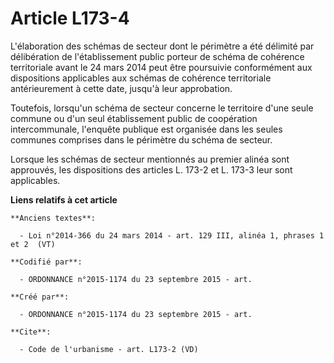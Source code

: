 # Article L173-4

L'élaboration des schémas de secteur dont le périmètre a été délimité par délibération de l'établissement public porteur de
schéma de cohérence territoriale avant le 24 mars 2014 peut être poursuivie conformément aux dispositions applicables aux
schémas de cohérence territoriale antérieurement à cette date, jusqu'à leur approbation. 

Toutefois, lorsqu'un schéma de secteur concerne le territoire d'une seule commune ou d'un seul établissement public de
coopération intercommunale, l'enquête publique est organisée dans les seules communes comprises dans le périmètre du schéma
de secteur. 

Lorsque les schémas de secteur mentionnés au premier alinéa sont approuvés, les dispositions des articles L. 173-2 et L.
173-3 leur sont applicables.

**Liens relatifs à cet article**

	**Anciens textes**:

	  - Loi n°2014-366 du 24 mars 2014 - art. 129 III, alinéa 1, phrases 1 et 2  (VT)

	**Codifié par**:

	  - ORDONNANCE n°2015-1174 du 23 septembre 2015 - art.

	**Créé par**:

	  - ORDONNANCE n°2015-1174 du 23 septembre 2015 - art.

	**Cite**:

	  - Code de l'urbanisme - art. L173-2 (VD)
